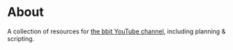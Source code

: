 # About
A collection of resources for [the bbit YouTube channel](https://www.youtube.com/@bbitofficial), including planning & scripting.
